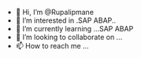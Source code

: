 - 👋 Hi, I’m @Rupalipmane
- 👀 I’m interested in .SAP ABAP..
- 🌱 I’m currently learning ...SAP ABAP
- 💞️ I’m looking to collaborate on ...
- 📫 How to reach me ...

<!---
Rupalipmane/Rupalipmane is a ✨ special ✨ repository because its `README.md` (this file) appears on your GitHub profile.
You can click the Preview link to take a look at your changes.
--->

